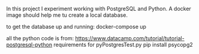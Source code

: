 In this project I experiment working with PostgreSQL and Python.
A docker image should help me tu create a local database.

to get the database up and running:
docker-compose up

all the python code is from: https://www.datacamp.com/tutorial/tutorial-postgresql-python
requirements for pyPostgresTest.py
pip install psycopg2
